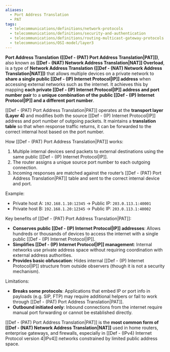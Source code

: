```yaml
---
aliases:
  - Port Address Translation
  - PAT
tags:
  - telecommunications/definitions/network-protocols
  - telecommunications/definitions/security-and-authentication
  - telecommunications/definitions/routing-multicast-gateway-protocols
  - telecommunications/OSI-model/layer3
---
```


**Port Address Translation ([[Def - (PAT) Port Address Translation|PAT]])**, also known as **[[Def - (NAT) Network Address Translation|NAT]] Overload**, is a type of **Network Address Translation ([[Def - (NAT) Network Address Translation|NAT]])** that allows multiple devices on a private network to **share a single public [[Def - (IP) Internet Protocol|IP]] address** when accessing external networks such as the internet. It achieves this by mapping **each private [[Def - (IP) Internet Protocol|IP]] address and port number pair** to a **unique combination of the public [[Def - (IP) Internet Protocol|IP]] and a different port number**.

[[Def - (PAT) Port Address Translation|PAT]] operates at the **transport layer (Layer 4)** and modifies both the source [[Def - (IP) Internet Protocol|IP]] address and port number of outgoing packets. It maintains a **translation table** so that when response traffic returns, it can be forwarded to the correct internal host based on the port number.

How [[Def - (PAT) Port Address Translation|PAT]] works:
1. Multiple internal devices send packets to external destinations using the same public [[Def - (IP) Internet Protocol|IP]].
2. The router assigns a unique source port number to each outgoing connection.
3. Incoming responses are matched against the router’s [[Def - (PAT) Port Address Translation|PAT]] table and sent to the correct internal device and port.

Example:
- Private host A: `192.168.1.10:12345` → Public IP: `203.0.113.1:40001`
- Private host B: `192.168.1.20:12345` → Public IP: `203.0.113.1:40002`

Key benefits of [[Def - (PAT) Port Address Translation|PAT]]:
- **Conserves public [[Def - (IP) Internet Protocol|IP]] addresses**: Allows hundreds or thousands of devices to access the internet with a single public [[Def - (IP) Internet Protocol|IP]].
- **Simplifies [[Def - (IP) Internet Protocol|IP]] management**: Internal networks use private address space without requiring coordination with external address authorities.
- **Provides basic obfuscation**: Hides internal [[Def - (IP) Internet Protocol|IP]] structure from outside observers (though it is not a security mechanism).

Limitations:
- **Breaks some protocols**: Applications that embed IP or port info in payloads (e.g. SIP, FTP) may require additional helpers or fail to work through [[Def - (PAT) Port Address Translation|PAT]].
- **Outbound initiated only**: Inbound connections from the internet require manual port forwarding or cannot be established directly.

[[Def - (PAT) Port Address Translation|PAT]] is the **most common form of [[Def - (NAT) Network Address Translation|NAT]]** used in home routers, enterprise gateways, and firewalls, especially in [[Def - (IPv4) Internet Protocol version 4|IPv4]] networks constrained by limited public address space.
